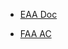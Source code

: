 * [EAA Doc](https://www.eaa.org/eaa/aviation-interests/ultralights/getting-started-in-ultralight-flying/about-faa-part-103-for-ultralights)

* [FAA AC](https://www.faa.gov/documentLibrary/media/Advisory_Circular/AC_103-7.pdf)
